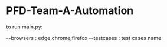 # PFD-Team-A-Automation

to run main.py:

--browsers : edge,chrome,firefox
--testcases : test cases name
